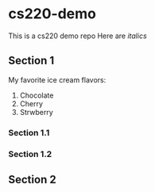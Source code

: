 # cs220-demo

This is a cs220 demo repo
Here are *italics*


## Section 1

My favorite ice cream flavors:
1. Chocolate
2. Cherry
3. Strwberry

### Section 1.1

### Section 1.2

## Section 2


